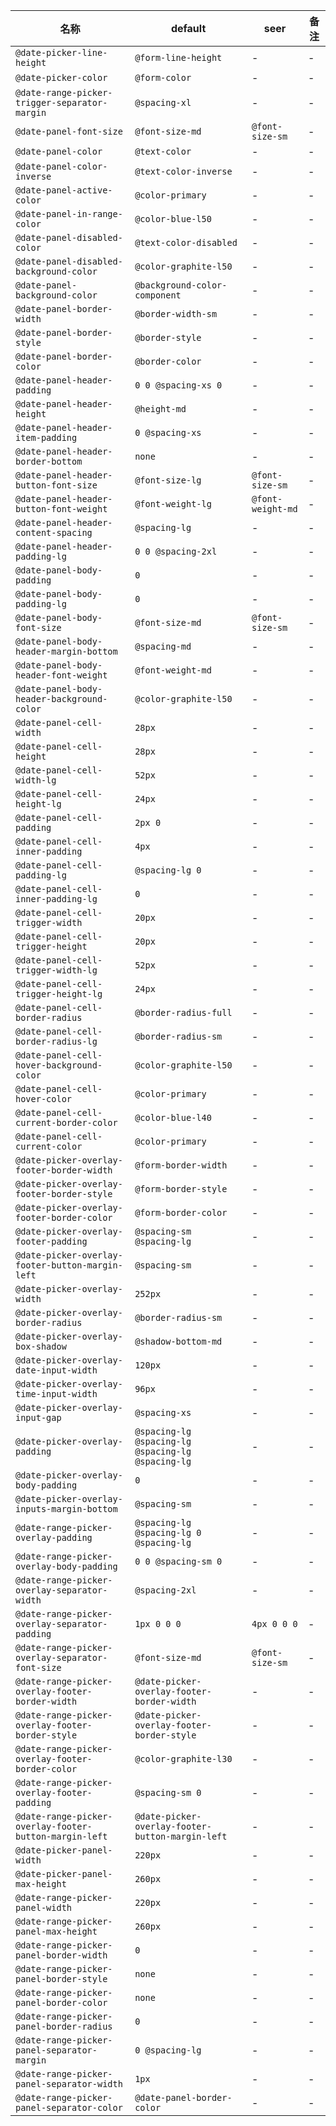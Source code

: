 | 名称 | default | seer | 备注 |
| --- | --- | --- | --- |
| `@date-picker-line-height` | `@form-line-height` | - | - |
| `@date-picker-color` | `@form-color` | - | - |
| `@date-range-picker-trigger-separator-margin` | `@spacing-xl` | - | - |
| `@date-panel-font-size` | `@font-size-md` | `@font-size-sm` | - |
| `@date-panel-color` | `@text-color` | - | - |
| `@date-panel-color-inverse` | `@text-color-inverse` | - | - |
| `@date-panel-active-color` | `@color-primary` | - | - |
| `@date-panel-in-range-color` | `@color-blue-l50` | - | - |
| `@date-panel-disabled-color` | `@text-color-disabled` | - | - |
| `@date-panel-disabled-background-color` | `@color-graphite-l50` | - | - |
| `@date-panel-background-color` | `@background-color-component` | - | - |
| `@date-panel-border-width` | `@border-width-sm` | - | - |
| `@date-panel-border-style` | `@border-style` | - | - |
| `@date-panel-border-color` | `@border-color` | - | - |
| `@date-panel-header-padding` | `0 0 @spacing-xs 0` | - | - |
| `@date-panel-header-height` | `@height-md` | - | - |
| `@date-panel-header-item-padding` | `0 @spacing-xs` | - | - |
| `@date-panel-header-border-bottom` | `none` | - | - |
| `@date-panel-header-button-font-size` | `@font-size-lg` | `@font-size-sm` | - |
| `@date-panel-header-button-font-weight` | `@font-weight-lg` | `@font-weight-md` | - |
| `@date-panel-header-content-spacing` | `@spacing-lg` | - | - |
| `@date-panel-header-padding-lg` | `0 0 @spacing-2xl` | - | - |
| `@date-panel-body-padding` | `0` | - | - |
| `@date-panel-body-padding-lg` | `0` | - | - |
| `@date-panel-body-font-size` | `@font-size-md` | `@font-size-sm` | - |
| `@date-panel-body-header-margin-bottom` | `@spacing-md` | - | - |
| `@date-panel-body-header-font-weight` | `@font-weight-md` | - | - |
| `@date-panel-body-header-background-color` | `@color-graphite-l50` | - | - |
| `@date-panel-cell-width` | `28px` | - | - |
| `@date-panel-cell-height` | `28px` | - | - |
| `@date-panel-cell-width-lg` | `52px` | - | - |
| `@date-panel-cell-height-lg` | `24px` | - | - |
| `@date-panel-cell-padding` | `2px 0` | - | - |
| `@date-panel-cell-inner-padding` | `4px` | - | - |
| `@date-panel-cell-padding-lg` | `@spacing-lg 0` | - | - |
| `@date-panel-cell-inner-padding-lg` | `0` | - | - |
| `@date-panel-cell-trigger-width` | `20px` | - | - |
| `@date-panel-cell-trigger-height` | `20px` | - | - |
| `@date-panel-cell-trigger-width-lg` | `52px` | - | - |
| `@date-panel-cell-trigger-height-lg` | `24px` | - | - |
| `@date-panel-cell-border-radius` | `@border-radius-full` | - | - |
| `@date-panel-cell-border-radius-lg` | `@border-radius-sm` | - | - |
| `@date-panel-cell-hover-background-color` | `@color-graphite-l50` | - | - |
| `@date-panel-cell-hover-color` | `@color-primary` | - | - |
| `@date-panel-cell-current-border-color` | `@color-blue-l40` | - | - |
| `@date-panel-cell-current-color` | `@color-primary` | - | - |
| `@date-picker-overlay-footer-border-width` | `@form-border-width` | - | - |
| `@date-picker-overlay-footer-border-style` | `@form-border-style` | - | - |
| `@date-picker-overlay-footer-border-color` | `@form-border-color` | - | - |
| `@date-picker-overlay-footer-padding` | `@spacing-sm @spacing-lg` | - | - |
| `@date-picker-overlay-footer-button-margin-left` | `@spacing-sm` | - | - |
| `@date-picker-overlay-width` | `252px` | - | - |
| `@date-picker-overlay-border-radius` | `@border-radius-sm` | - | - |
| `@date-picker-overlay-box-shadow` | `@shadow-bottom-md` | - | - |
| `@date-picker-overlay-date-input-width` | `120px` | - | - |
| `@date-picker-overlay-time-input-width` | `96px` | - | - |
| `@date-picker-overlay-input-gap` | `@spacing-xs` | - | - |
| `@date-picker-overlay-padding` | `@spacing-lg @spacing-lg @spacing-lg @spacing-lg` | - | - |
| `@date-picker-overlay-body-padding` | `0` | - | - |
| `@date-picker-overlay-inputs-margin-bottom` | `@spacing-sm` | - | - |
| `@date-range-picker-overlay-padding` | `@spacing-lg @spacing-lg 0 @spacing-lg` | - | - |
| `@date-range-picker-overlay-body-padding` | `0 0 @spacing-sm 0` | - | - |
| `@date-range-picker-overlay-separator-width` | `@spacing-2xl` | - | - |
| `@date-range-picker-overlay-separator-padding` | `1px 0 0 0` | `4px 0 0 0` | - |
| `@date-range-picker-overlay-separator-font-size` | `@font-size-md` | `@font-size-sm` | - |
| `@date-range-picker-overlay-footer-border-width` | `@date-picker-overlay-footer-border-width` | - | - |
| `@date-range-picker-overlay-footer-border-style` | `@date-picker-overlay-footer-border-style` | - | - |
| `@date-range-picker-overlay-footer-border-color` | `@color-graphite-l30` | - | - |
| `@date-range-picker-overlay-footer-padding` | `@spacing-sm 0` | - | - |
| `@date-range-picker-overlay-footer-button-margin-left` | `@date-picker-overlay-footer-button-margin-left` | - | - |
| `@date-picker-panel-width` | `220px` | - | - |
| `@date-picker-panel-max-height` | `260px` | - | - |
| `@date-range-picker-panel-width` | `220px` | - | - |
| `@date-range-picker-panel-max-height` | `260px` | - | - |
| `@date-range-picker-panel-border-width` | `0` | - | - |
| `@date-range-picker-panel-border-style` | `none` | - | - |
| `@date-range-picker-panel-border-color` | `none` | - | - |
| `@date-range-picker-panel-border-radius` | `0` | - | - |
| `@date-range-picker-panel-separator-margin` | `0 @spacing-lg` | - | - |
| `@date-range-picker-panel-separator-width` | `1px` | - | - |
| `@date-range-picker-panel-separator-color` | `@date-panel-border-color` | - | - |

